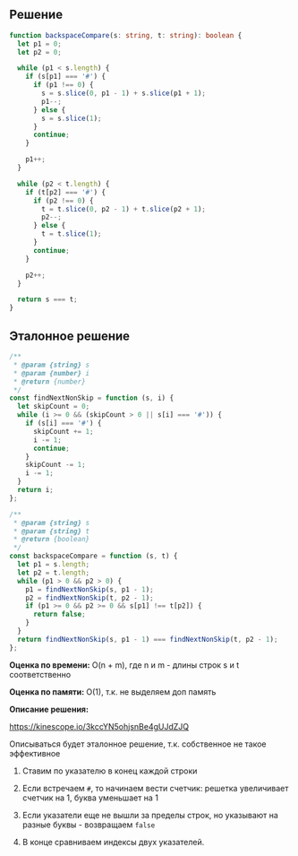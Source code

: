 ## Решение

```typescript
function backspaceCompare(s: string, t: string): boolean {
  let p1 = 0;
  let p2 = 0;

  while (p1 < s.length) {
    if (s[p1] === '#') {
      if (p1 !== 0) {
        s = s.slice(0, p1 - 1) + s.slice(p1 + 1);
        p1--;
      } else {
        s = s.slice(1);
      }
      continue;
    }

    p1++;
  }

  while (p2 < t.length) {
    if (t[p2] === '#') {
      if (p2 !== 0) {
        t = t.slice(0, p2 - 1) + t.slice(p2 + 1);
        p2--;
      } else {
        t = t.slice(1);
      }
      continue;
    }

    p2++;
  }

  return s === t;
}
```

## Эталонное решение

```javascript
/**
 * @param {string} s
 * @param {number} i
 * @return {number}
 */
const findNextNonSkip = function (s, i) {
  let skipCount = 0;
  while (i >= 0 && (skipCount > 0 || s[i] === '#')) {
    if (s[i] === '#') {
      skipCount += 1;
      i -= 1;
      continue;
    }
    skipCount -= 1;
    i -= 1;
  }
  return i;
};

/**
 * @param {string} s
 * @param {string} t
 * @return {boolean}
 */
const backspaceCompare = function (s, t) {
  let p1 = s.length;
  let p2 = t.length;
  while (p1 > 0 && p2 > 0) {
    p1 = findNextNonSkip(s, p1 - 1);
    p2 = findNextNonSkip(t, p2 - 1);
    if (p1 >= 0 && p2 >= 0 && s[p1] !== t[p2]) {
      return false;
    }
  }
  return findNextNonSkip(s, p1 - 1) === findNextNonSkip(t, p2 - 1);
};
```

**Оценка по времени:** O(n + m), где n и m - длины строк s и t соответственно

**Оценка по памяти:** O(1), т.к. не выделяем доп память

**Описание решения:**

https://kinescope.io/3kccYN5ohjsnBe4gUJdZJQ

Описываться будет эталонное решение, т.к. собственное не такое эффективное

1. Ставим по указателю в конец каждой строки

2. Если встречаем `#`, то начинаем вести счетчик: решетка увеличивает счетчик на 1, буква уменьшает на 1

3. Если указатели еще не вышли за пределы строк, но указывают на разные буквы - возвращаем `false`

4. В конце сравниваем индексы двух указателей.

